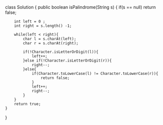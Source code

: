 class Solution {
    public boolean isPalindrome(String s) {
        if(s == null) return false;

        int left = 0 ;
        int right = s.length() -1;

        while(left < right){
            char l = s.charAt(left);
            char r = s.charAt(right);

            if(!Character.isLetterOrDigit(l)){
                left++;
            }else if(!Character.isLetterOrDigit(r)){
                right--;
            }else{
                if(Character.toLowerCase(l) != Character.toLowerCase(r)){
                    return false;
                }
                left++;
                right--;
            }      
        }
        return true;
    }
}
